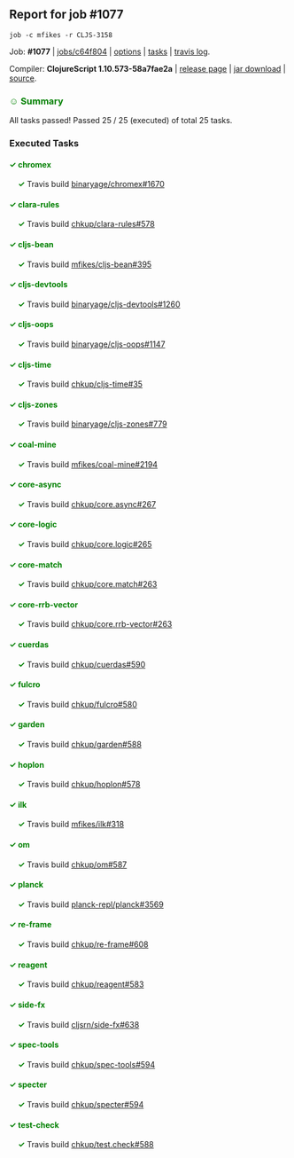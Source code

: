 ## Report for job #1077
```
job -c mfikes -r CLJS-3158
```


Job: **#1077** | [jobs/c64f804](https://github.com/cljs-oss/canary/commit/c64f8040730eb31ba515194c4e9fb5a1297d6473) | [options](options.edn) | [tasks](tasks.edn) | [travis log](https://travis-ci.org/cljs-oss/canary/builds/576352787).

Compiler: **ClojureScript 1.10.573-58a7fae2a** | [release page](https://github.com/cljs-oss/canary/releases/tag/r1.10.573-58a7fae2a) | [jar download](https://github.com/cljs-oss/canary/releases/download/r1.10.573-58a7fae2a/clojurescript-1.10.573-58a7fae2a.jar) | [source](https://github.com/mfikes/clojurescript/commit/58a7fae2a171c87a05f976e42838b8b2d502b8e2).

### <b style='color:green'>☺ Summary</b>

All tasks passed! Passed 25 / 25 (executed) of total 25 tasks.

### Executed Tasks

#### <b style='color:green'>&#x2713; chromex</b>
&nbsp;&nbsp;&nbsp;&nbsp;<b style='color:green'>&#x2713;</b> Travis build [binaryage/chromex#1670](https://travis-ci.org/binaryage/chromex/builds/576353330)<br>

#### <b style='color:green'>&#x2713; clara-rules</b>
&nbsp;&nbsp;&nbsp;&nbsp;<b style='color:green'>&#x2713;</b> Travis build [chkup/clara-rules#578](https://travis-ci.org/chkup/clara-rules/builds/576353332)<br>

#### <b style='color:green'>&#x2713; cljs-bean</b>
&nbsp;&nbsp;&nbsp;&nbsp;<b style='color:green'>&#x2713;</b> Travis build [mfikes/cljs-bean#395](https://travis-ci.org/mfikes/cljs-bean/builds/576353334)<br>

#### <b style='color:green'>&#x2713; cljs-devtools</b>
&nbsp;&nbsp;&nbsp;&nbsp;<b style='color:green'>&#x2713;</b> Travis build [binaryage/cljs-devtools#1260](https://travis-ci.org/binaryage/cljs-devtools/builds/576353336)<br>

#### <b style='color:green'>&#x2713; cljs-oops</b>
&nbsp;&nbsp;&nbsp;&nbsp;<b style='color:green'>&#x2713;</b> Travis build [binaryage/cljs-oops#1147](https://travis-ci.org/binaryage/cljs-oops/builds/576353338)<br>

#### <b style='color:green'>&#x2713; cljs-time</b>
&nbsp;&nbsp;&nbsp;&nbsp;<b style='color:green'>&#x2713;</b> Travis build [chkup/cljs-time#35](https://travis-ci.org/chkup/cljs-time/builds/576353340)<br>

#### <b style='color:green'>&#x2713; cljs-zones</b>
&nbsp;&nbsp;&nbsp;&nbsp;<b style='color:green'>&#x2713;</b> Travis build [binaryage/cljs-zones#779](https://travis-ci.org/binaryage/cljs-zones/builds/576353343)<br>

#### <b style='color:green'>&#x2713; coal-mine</b>
&nbsp;&nbsp;&nbsp;&nbsp;<b style='color:green'>&#x2713;</b> Travis build [mfikes/coal-mine#2194](https://travis-ci.org/mfikes/coal-mine/builds/576353347)<br>

#### <b style='color:green'>&#x2713; core-async</b>
&nbsp;&nbsp;&nbsp;&nbsp;<b style='color:green'>&#x2713;</b> Travis build [chkup/core.async#267](https://travis-ci.org/chkup/core.async/builds/576353353)<br>

#### <b style='color:green'>&#x2713; core-logic</b>
&nbsp;&nbsp;&nbsp;&nbsp;<b style='color:green'>&#x2713;</b> Travis build [chkup/core.logic#265](https://travis-ci.org/chkup/core.logic/builds/576353355)<br>

#### <b style='color:green'>&#x2713; core-match</b>
&nbsp;&nbsp;&nbsp;&nbsp;<b style='color:green'>&#x2713;</b> Travis build [chkup/core.match#263](https://travis-ci.org/chkup/core.match/builds/576353357)<br>

#### <b style='color:green'>&#x2713; core-rrb-vector</b>
&nbsp;&nbsp;&nbsp;&nbsp;<b style='color:green'>&#x2713;</b> Travis build [chkup/core.rrb-vector#263](https://travis-ci.org/chkup/core.rrb-vector/builds/576353359)<br>

#### <b style='color:green'>&#x2713; cuerdas</b>
&nbsp;&nbsp;&nbsp;&nbsp;<b style='color:green'>&#x2713;</b> Travis build [chkup/cuerdas#590](https://travis-ci.org/chkup/cuerdas/builds/576353466)<br>

#### <b style='color:green'>&#x2713; fulcro</b>
&nbsp;&nbsp;&nbsp;&nbsp;<b style='color:green'>&#x2713;</b> Travis build [chkup/fulcro#580](https://travis-ci.org/chkup/fulcro/builds/576353470)<br>

#### <b style='color:green'>&#x2713; garden</b>
&nbsp;&nbsp;&nbsp;&nbsp;<b style='color:green'>&#x2713;</b> Travis build [chkup/garden#588](https://travis-ci.org/chkup/garden/builds/576353363)<br>

#### <b style='color:green'>&#x2713; hoplon</b>
&nbsp;&nbsp;&nbsp;&nbsp;<b style='color:green'>&#x2713;</b> Travis build [chkup/hoplon#578](https://travis-ci.org/chkup/hoplon/builds/576353476)<br>

#### <b style='color:green'>&#x2713; ilk</b>
&nbsp;&nbsp;&nbsp;&nbsp;<b style='color:green'>&#x2713;</b> Travis build [mfikes/ilk#318](https://travis-ci.org/mfikes/ilk/builds/576353427)<br>

#### <b style='color:green'>&#x2713; om</b>
&nbsp;&nbsp;&nbsp;&nbsp;<b style='color:green'>&#x2713;</b> Travis build [chkup/om#587](https://travis-ci.org/chkup/om/builds/576353365)<br>

#### <b style='color:green'>&#x2713; planck</b>
&nbsp;&nbsp;&nbsp;&nbsp;<b style='color:green'>&#x2713;</b> Travis build [planck-repl/planck#3569](https://travis-ci.org/planck-repl/planck/builds/576353407)<br>

#### <b style='color:green'>&#x2713; re-frame</b>
&nbsp;&nbsp;&nbsp;&nbsp;<b style='color:green'>&#x2713;</b> Travis build [chkup/re-frame#608](https://travis-ci.org/chkup/re-frame/builds/576353374)<br>

#### <b style='color:green'>&#x2713; reagent</b>
&nbsp;&nbsp;&nbsp;&nbsp;<b style='color:green'>&#x2713;</b> Travis build [chkup/reagent#583](https://travis-ci.org/chkup/reagent/builds/576353399)<br>

#### <b style='color:green'>&#x2713; side-fx</b>
&nbsp;&nbsp;&nbsp;&nbsp;<b style='color:green'>&#x2713;</b> Travis build [cljsrn/side-fx#638](https://travis-ci.org/cljsrn/side-fx/builds/576353385)<br>

#### <b style='color:green'>&#x2713; spec-tools</b>
&nbsp;&nbsp;&nbsp;&nbsp;<b style='color:green'>&#x2713;</b> Travis build [chkup/spec-tools#594](https://travis-ci.org/chkup/spec-tools/builds/576353382)<br>

#### <b style='color:green'>&#x2713; specter</b>
&nbsp;&nbsp;&nbsp;&nbsp;<b style='color:green'>&#x2713;</b> Travis build [chkup/specter#594](https://travis-ci.org/chkup/specter/builds/576353389)<br>

#### <b style='color:green'>&#x2713; test-check</b>
&nbsp;&nbsp;&nbsp;&nbsp;<b style='color:green'>&#x2713;</b> Travis build [chkup/test.check#588](https://travis-ci.org/chkup/test.check/builds/576353405)<br>